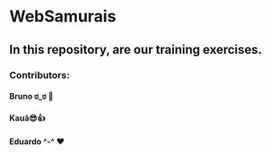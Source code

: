 # WebSamurais
<h2>
In this repository, are our training exercises.
</h2>
<h3>Contributors:</h3>
<h4>Bruno ಠ_ಠ 🎃</h4>
<h4>Kauã😎👍</h4>
<h4>Eduardo ^-^ ❤️</h4>

